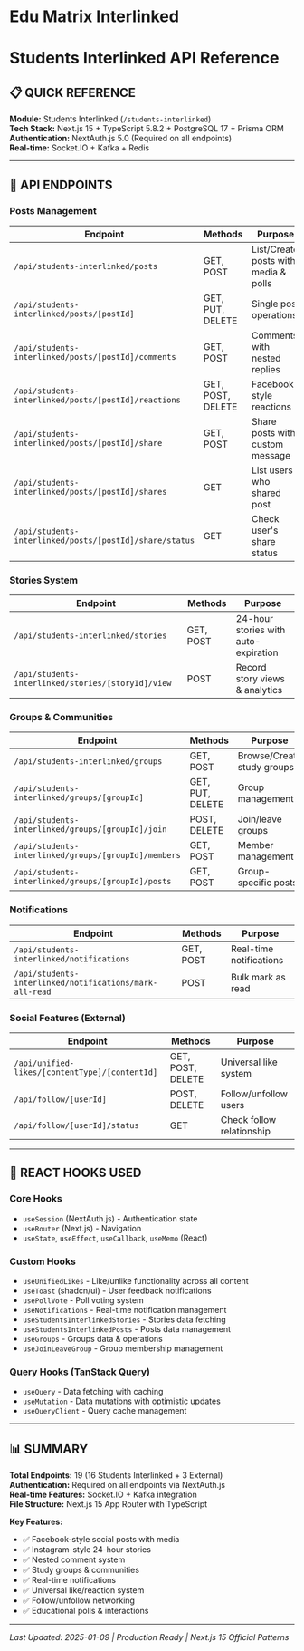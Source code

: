# Edu Matrix Interlinked 
# Students Interlinked API Reference

## 📋 **QUICK REFERENCE**

**Module:** Students Interlinked (`/students-interlinked`)  
**Tech Stack:** Next.js 15 + TypeScript 5.8.2 + PostgreSQL 17 + Prisma ORM  
**Authentication:** NextAuth.js 5.0 (Required on all endpoints)  
**Real-time:** Socket.IO + Kafka + Redis  

---

## 🚀 **API ENDPOINTS**

### **Posts Management**
| Endpoint | Methods | Purpose |
|----------|---------|---------|
| `/api/students-interlinked/posts` | GET, POST | List/Create posts with media & polls |
| `/api/students-interlinked/posts/[postId]` | GET, PUT, DELETE | Single post operations |
| `/api/students-interlinked/posts/[postId]/comments` | GET, POST | Comments with nested replies |
| `/api/students-interlinked/posts/[postId]/reactions` | GET, POST, DELETE | Facebook-style reactions |
| `/api/students-interlinked/posts/[postId]/share` | GET, POST | Share posts with custom message |
| `/api/students-interlinked/posts/[postId]/shares` | GET | List users who shared post |
| `/api/students-interlinked/posts/[postId]/share/status` | GET | Check user's share status |

### **Stories System**
| Endpoint | Methods | Purpose |
|----------|---------|---------|
| `/api/students-interlinked/stories` | GET, POST | 24-hour stories with auto-expiration |
| `/api/students-interlinked/stories/[storyId]/view` | POST | Record story views & analytics |

### **Groups & Communities**
| Endpoint | Methods | Purpose |
|----------|---------|---------|
| `/api/students-interlinked/groups` | GET, POST | Browse/Create study groups |
| `/api/students-interlinked/groups/[groupId]` | GET, PUT, DELETE | Group management |
| `/api/students-interlinked/groups/[groupId]/join` | POST, DELETE | Join/leave groups |
| `/api/students-interlinked/groups/[groupId]/members` | GET, POST | Member management |
| `/api/students-interlinked/groups/[groupId]/posts` | GET, POST | Group-specific posts |

### **Notifications**
| Endpoint | Methods | Purpose |
|----------|---------|---------|
| `/api/students-interlinked/notifications` | GET, POST | Real-time notifications |
| `/api/students-interlinked/notifications/mark-all-read` | POST | Bulk mark as read |

### **Social Features (External)**
| Endpoint | Methods | Purpose |
|----------|---------|---------|
| `/api/unified-likes/[contentType]/[contentId]` | GET, POST, DELETE | Universal like system |
| `/api/follow/[userId]` | POST, DELETE | Follow/unfollow users |
| `/api/follow/[userId]/status` | GET | Check follow relationship |

---

## 🎣 **REACT HOOKS USED**

### **Core Hooks**
- `useSession` (NextAuth.js) - Authentication state
- `useRouter` (Next.js) - Navigation
- `useState`, `useEffect`, `useCallback`, `useMemo` (React)

### **Custom Hooks**
- `useUnifiedLikes` - Like/unlike functionality across all content
- `useToast` (shadcn/ui) - User feedback notifications
- `usePollVote` - Poll voting system
- `useNotifications` - Real-time notification management
- `useStudentsInterlinkedStories` - Stories data fetching
- `useStudentsInterlinkedPosts` - Posts data management
- `useGroups` - Groups data & operations
- `useJoinLeaveGroup` - Group membership management

### **Query Hooks (TanStack Query)**
- `useQuery` - Data fetching with caching
- `useMutation` - Data mutations with optimistic updates
- `useQueryClient` - Query cache management

---

## 📊 **SUMMARY**

**Total Endpoints:** 19 (16 Students Interlinked + 3 External)  
**Authentication:** Required on all endpoints via NextAuth.js  
**Real-time Features:** Socket.IO + Kafka integration  
**File Structure:** Next.js 15 App Router with TypeScript  

**Key Features:**
- ✅ Facebook-style social posts with media
- ✅ Instagram-style 24-hour stories  
- ✅ Nested comment system
- ✅ Study groups & communities
- ✅ Real-time notifications
- ✅ Universal like/reaction system
- ✅ Follow/unfollow networking
- ✅ Educational polls & interactions

---

*Last Updated: 2025-01-09 | Production Ready | Next.js 15 Official Patterns*
